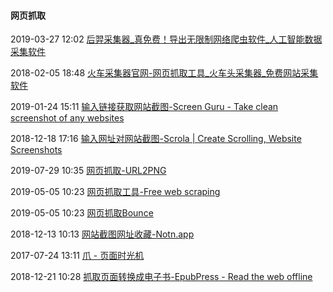 ####  网页抓取

2019-03-27 12:02 [后羿采集器_真免费！导出无限制网络爬虫软件_人工智能数据采集软件](http://www.houyicaiji.com/)

2018-02-05 18:48 [火车采集器官网-网页抓取工具_火车头采集器_免费网站采集软件](http://www.locoy.com/)

2019-01-24 15:11 [输入链接获取网站截图-Screen Guru - Take clean screenshot of any websites](https://screen.guru/)

2018-12-18 17:16 [输入网址对网站截图-Scrola | Create Scrolling, Website Screenshots](https://scrola.app/)

2019-07-29 10:35 [网页抓取-URL2PNG](https://www.url2png.com/)

2019-05-05 10:23 [网页抓取工具-Free web scraping](http://www.octoparse.com/)

2019-05-05 10:23 [网页抓取Bounce](https://www.bounceapp.com/)

2018-12-13 10:13 [网站截图网址收藏-Notn.app](https://notn.app/index.php?page=ares)

2017-07-24 13:11 [爪 - 页面时光机](https://zhua.pm/bill)

2018-12-21 10:28 [抓取页面转换成电子书-EpubPress - Read the web offline](https://epub.press/)



